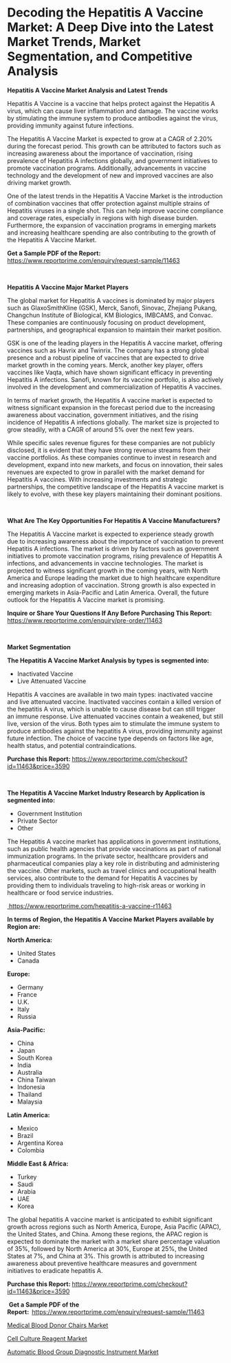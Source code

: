 <p><h1>Decoding the Hepatitis A Vaccine Market: A Deep Dive into the Latest Market Trends, Market Segmentation, and Competitive Analysis</h1></p><p><strong>Hepatitis A Vaccine Market Analysis and Latest Trends</strong></p>
<p><p>Hepatitis A Vaccine is a vaccine that helps protect against the Hepatitis A virus, which can cause liver inflammation and damage. The vaccine works by stimulating the immune system to produce antibodies against the virus, providing immunity against future infections.</p><p>The Hepatitis A Vaccine Market is expected to grow at a CAGR of 2.20% during the forecast period. This growth can be attributed to factors such as increasing awareness about the importance of vaccination, rising prevalence of Hepatitis A infections globally, and government initiatives to promote vaccination programs. Additionally, advancements in vaccine technology and the development of new and improved vaccines are also driving market growth.</p><p>One of the latest trends in the Hepatitis A Vaccine Market is the introduction of combination vaccines that offer protection against multiple strains of Hepatitis viruses in a single shot. This can help improve vaccine compliance and coverage rates, especially in regions with high disease burden. Furthermore, the expansion of vaccination programs in emerging markets and increasing healthcare spending are also contributing to the growth of the Hepatitis A Vaccine Market.</p></p>
<p><strong>Get a Sample PDF of the Report:&nbsp;</strong> <a href="https://www.reportprime.com/enquiry/request-sample/11463">https://www.reportprime.com/enquiry/request-sample/11463</a></p>
<p>&nbsp;</p>
<p><strong>Hepatitis A Vaccine Major Market Players</strong></p>
<p><p>The global market for Hepatitis A vaccines is dominated by major players such as GlaxoSmithKline (GSK), Merck, Sanofi, Sinovac, Zhejiang Pukang, Changchun Institute of Biological, KM Biologics, IMBCAMS, and Convac. These companies are continuously focusing on product development, partnerships, and geographical expansion to maintain their market position.</p><p>GSK is one of the leading players in the Hepatitis A vaccine market, offering vaccines such as Havrix and Twinrix. The company has a strong global presence and a robust pipeline of vaccines that are expected to drive market growth in the coming years. Merck, another key player, offers vaccines like Vaqta, which have shown significant efficacy in preventing Hepatitis A infections. Sanofi, known for its vaccine portfolio, is also actively involved in the development and commercialization of Hepatitis A vaccines.</p><p>In terms of market growth, the Hepatitis A vaccine market is expected to witness significant expansion in the forecast period due to the increasing awareness about vaccination, government initiatives, and the rising incidence of Hepatitis A infections globally. The market size is projected to grow steadily, with a CAGR of around 5% over the next few years.</p><p>While specific sales revenue figures for these companies are not publicly disclosed, it is evident that they have strong revenue streams from their vaccine portfolios. As these companies continue to invest in research and development, expand into new markets, and focus on innovation, their sales revenues are expected to grow in parallel with the market demand for Hepatitis A vaccines. With increasing investments and strategic partnerships, the competitive landscape of the Hepatitis A vaccine market is likely to evolve, with these key players maintaining their dominant positions.</p></p>
<p>&nbsp;</p>
<p><strong>What Are The Key Opportunities For Hepatitis A Vaccine Manufacturers?</strong></p>
<p><p>The Hepatitis A Vaccine market is expected to experience steady growth due to increasing awareness about the importance of vaccination to prevent Hepatitis A infections. The market is driven by factors such as government initiatives to promote vaccination programs, rising prevalence of Hepatitis A infections, and advancements in vaccine technologies. The market is projected to witness significant growth in the coming years, with North America and Europe leading the market due to high healthcare expenditure and increasing adoption of vaccination. Strong growth is also expected in emerging markets in Asia-Pacific and Latin America. Overall, the future outlook for the Hepatitis A Vaccine market is promising.</p></p>
<p><strong>Inquire or Share Your Questions If Any Before Purchasing This Report:</strong> <a href="https://www.reportprime.com/enquiry/pre-order/11463">https://www.reportprime.com/enquiry/pre-order/11463</a></p>
<p>&nbsp;</p>
<p><strong>Market Segmentation</strong></p>
<p><strong>The Hepatitis A Vaccine Market Analysis by types is segmented into:</strong></p>
<p><ul><li>Inactivated Vaccine</li><li>Live Attenuated Vaccine</li></ul></p>
<p><p>Hepatitis A vaccines are available in two main types: inactivated vaccine and live attenuated vaccine. Inactivated vaccines contain a killed version of the hepatitis A virus, which is unable to cause disease but can still trigger an immune response. Live attenuated vaccines contain a weakened, but still live, version of the virus. Both types aim to stimulate the immune system to produce antibodies against the hepatitis A virus, providing immunity against future infection. The choice of vaccine type depends on factors like age, health status, and potential contraindications.</p></p>
<p><strong>Purchase this Report:&nbsp;</strong><a href="https://www.reportprime.com/checkout?id=11463&price=3590">https://www.reportprime.com/checkout?id=11463&price=3590</a></p>
<p>&nbsp;</p>
<p><strong>The Hepatitis A Vaccine Market Industry Research by Application is segmented into:</strong></p>
<p><ul><li>Government Institution</li><li>Private Sector</li><li>Other</li></ul></p>
<p><p>The Hepatitis A vaccine market has applications in government institutions, such as public health agencies that provide vaccinations as part of national immunization programs. In the private sector, healthcare providers and pharmaceutical companies play a key role in distributing and administering the vaccine. Other markets, such as travel clinics and occupational health services, also contribute to the demand for Hepatitis A vaccines by providing them to individuals traveling to high-risk areas or working in healthcare or food service industries.</p></p>
<p><a href="https://www.reportprime.com/hepatitis-a-vaccine-r11463">&nbsp;https://www.reportprime.com/hepatitis-a-vaccine-r11463</a></p>
<p><strong>In terms of Region, the Hepatitis A Vaccine Market Players available by Region are:</strong></p>
<p>
    <p> <strong> North America: </strong>
        <ul>
            <li>United States</li>
            <li>Canada</li>
        </ul>
        </p> 
    <p> <strong> Europe: </strong>
        <ul>
            <li>Germany</li>
            <li>France</li>
            <li>U.K.</li>
            <li>Italy</li>
            <li>Russia</li>
        </ul>
        </p> 
    <p> <strong> Asia-Pacific: </strong>
        <ul>
            <li>China</li>
            <li>Japan</li>
            <li>South Korea</li>
            <li>India</li>
            <li>Australia</li>
            <li>China Taiwan</li>
            <li>Indonesia</li>
            <li>Thailand</li>
            <li>Malaysia</li>
        </ul>
        </p> 
    <p> <strong> Latin America: </strong>
        <ul>
            <li>Mexico</li>
            <li>Brazil</li>
            <li>Argentina Korea</li>
            <li>Colombia</li>
        </ul>
        </p> 
    <p> <strong> Middle East & Africa: </strong>
        <ul>
            <li>Turkey</li>
            <li>Saudi</li>
            <li>Arabia</li>
            <li>UAE</li>
            <li>Korea</li>
        </ul>
    </p>
    </p>
<p><p>The global hepatitis A vaccine market is anticipated to exhibit significant growth across regions such as North America, Europe, Asia Pacific (APAC), the United States, and China. Among these regions, the APAC region is expected to dominate the market with a market share percentage valuation of 35%, followed by North America at 30%, Europe at 25%, the United States at 7%, and China at 3%. This growth is attributed to increasing awareness about preventive healthcare measures and government initiatives to eradicate hepatitis A.</p></p>
<p><strong>Purchase this Report: </strong><a href="https://www.reportprime.com/checkout?id=11463&price=3590">https://www.reportprime.com/checkout?id=11463&price=3590</a></p>
<p>&nbsp;<strong>Get a Sample PDF of the Report:&nbsp;&nbsp;</strong><a href="https://www.reportprime.com/enquiry/request-sample/11463">https://www.reportprime.com/enquiry/request-sample/11463</a></p>
<p><strong></strong></p>
<p><p><a href="https://www.linkedin.com/pulse/analyzing-medical-blood-donor-chairs-market-global-industry-retsc?trackingId=8NuYtDdaN44gSsmI%2FtU2qg%3D%3D">Medical Blood Donor Chairs Market</a></p><p><a href="https://github.com/CliffMedina6/Market-Research-Report-List-4/blob/main/cell-culture-reagent-market.md">Cell Culture Reagent Market</a></p><p><a href="https://www.linkedin.com/pulse/automatic-blood-group-diagnostic-instrument-market-exploring-share-wfmee?trackingId=KcDLaLRvXtq4Iyay0MLUsQ%3D%3D">Automatic Blood Group Diagnostic Instrument Market</a></p></p>